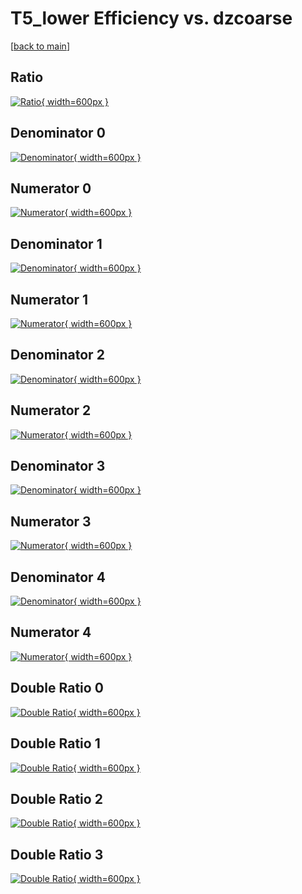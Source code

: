 # T5_lower Efficiency vs. dzcoarse

[[back to main](./)]



## Ratio

[![Ratio](../mtv/var/T5_lower_loweta_211_-1_eff_dzcoarse.png){ width=600px }](../mtv/var/T5_lower_loweta_211_-1_eff_dzcoarse.pdf)

## Denominator 0

[![Denominator](../mtv/den/T5_lower_loweta_211_-1_eff_dzcoarse_den0.png){ width=600px }](../mtv/den/T5_lower_loweta_211_-1_eff_dzcoarse_den0.pdf)

## Numerator 0

[![Numerator](../mtv/num/T5_lower_loweta_211_-1_eff_dzcoarse_num0.png){ width=600px }](../mtv/num/T5_lower_loweta_211_-1_eff_dzcoarse_num0.pdf)

## Denominator 1

[![Denominator](../mtv/den/T5_lower_loweta_211_-1_eff_dzcoarse_den1.png){ width=600px }](../mtv/den/T5_lower_loweta_211_-1_eff_dzcoarse_den1.pdf)

## Numerator 1

[![Numerator](../mtv/num/T5_lower_loweta_211_-1_eff_dzcoarse_num1.png){ width=600px }](../mtv/num/T5_lower_loweta_211_-1_eff_dzcoarse_num1.pdf)

## Denominator 2

[![Denominator](../mtv/den/T5_lower_loweta_211_-1_eff_dzcoarse_den2.png){ width=600px }](../mtv/den/T5_lower_loweta_211_-1_eff_dzcoarse_den2.pdf)

## Numerator 2

[![Numerator](../mtv/num/T5_lower_loweta_211_-1_eff_dzcoarse_num2.png){ width=600px }](../mtv/num/T5_lower_loweta_211_-1_eff_dzcoarse_num2.pdf)

## Denominator 3

[![Denominator](../mtv/den/T5_lower_loweta_211_-1_eff_dzcoarse_den3.png){ width=600px }](../mtv/den/T5_lower_loweta_211_-1_eff_dzcoarse_den3.pdf)

## Numerator 3

[![Numerator](../mtv/num/T5_lower_loweta_211_-1_eff_dzcoarse_num3.png){ width=600px }](../mtv/num/T5_lower_loweta_211_-1_eff_dzcoarse_num3.pdf)

## Denominator 4

[![Denominator](../mtv/den/T5_lower_loweta_211_-1_eff_dzcoarse_den4.png){ width=600px }](../mtv/den/T5_lower_loweta_211_-1_eff_dzcoarse_den4.pdf)

## Numerator 4

[![Numerator](../mtv/num/T5_lower_loweta_211_-1_eff_dzcoarse_num4.png){ width=600px }](../mtv/num/T5_lower_loweta_211_-1_eff_dzcoarse_num4.pdf)

## Double Ratio 0

[![Double Ratio](../mtv/ratio/T5_lower_loweta_211_-1_eff_dzcoarse_ratio0.png){ width=600px }](../mtv/ratio/T5_lower_loweta_211_-1_eff_dzcoarse_ratio0.pdf)

## Double Ratio 1

[![Double Ratio](../mtv/ratio/T5_lower_loweta_211_-1_eff_dzcoarse_ratio1.png){ width=600px }](../mtv/ratio/T5_lower_loweta_211_-1_eff_dzcoarse_ratio1.pdf)

## Double Ratio 2

[![Double Ratio](../mtv/ratio/T5_lower_loweta_211_-1_eff_dzcoarse_ratio2.png){ width=600px }](../mtv/ratio/T5_lower_loweta_211_-1_eff_dzcoarse_ratio2.pdf)

## Double Ratio 3

[![Double Ratio](../mtv/ratio/T5_lower_loweta_211_-1_eff_dzcoarse_ratio3.png){ width=600px }](../mtv/ratio/T5_lower_loweta_211_-1_eff_dzcoarse_ratio3.pdf)

